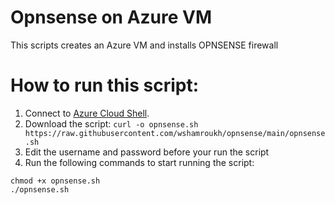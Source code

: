 # Opnsense on Azure VM
This scripts creates an Azure VM and installs OPNSENSE firewall
# How to run this script:
1. Connect to [Azure Cloud Shell](https://shell.azure.com).
2. Download the script: `curl -o opnsense.sh https://raw.githubusercontent.com/wshamroukh/opnsense/main/opnsense.sh`
3. Edit the username and password before your run the script
4. Run the following commands to start running the script:
```
chmod +x opnsense.sh
./opnsense.sh
```
